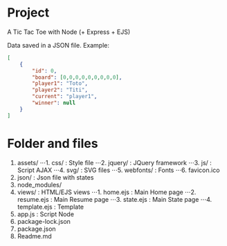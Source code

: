 # Project
A Tic Tac Toe with Node (+ Express + EJS)

Data saved in a JSON file. Example:
```json
[
    {
        "id": 0,
        "board": [0,0,0,0,0,0,0,0,0],
        "player1": "Toto",
        "player2": "Titi",
        "current": "player1",
        "winner": null
    }
]
```


# Folder and files
1. assets/
⋅⋅⋅1. css/ : Style file
⋅⋅⋅2. jquery/ : JQuery framework
⋅⋅⋅3. js/ : Script AJAX
⋅⋅⋅4. svg/ : SVG files
⋅⋅⋅5. webfonts/ : Fonts
⋅⋅⋅6. favicon.ico
2. json/ : Json file with states
3. node_modules/
4. views/ : HTML/EJS views
⋅⋅⋅1. home.ejs : Main Home page
⋅⋅⋅2. resume.ejs : Main Resume page
⋅⋅⋅3. state.ejs : Main State page
⋅⋅⋅4. template.ejs : Template
5. app.js : Script Node
6. package-lock.json
7. package.json
8. Readme.md
